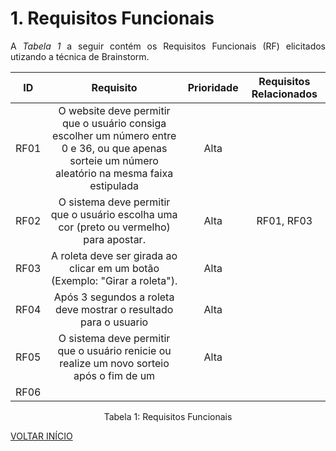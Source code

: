 # 1. Requisitos Funcionais

<p align="justify">A <i>Tabela 1</i> a seguir contém os Requisitos Funcionais (RF) elicitados utizando a técnica de Brainstorm.</p>

| ID   |                                 Requisito                                 | Prioridade | Requisitos Relacionados |
| :--: | :-----------------------------------------------------------------------: | :--------: | :---------: |
| RF01 | O website deve permitir que o usuário consiga escolher um número entre 0 e 36, ou que apenas sorteie um número aleatório na mesma faixa estipulada| Alta |   |
| RF02 | O sistema deve permitir que o usuário escolha uma cor (preto ou vermelho) para apostar.     |      Alta      |    	RF01, RF03         |
| RF03 | A roleta deve ser girada ao clicar em um botão (Exemplo: "Girar a roleta").                         | Alta |             |
| RF04 | Após 3 segundos a roleta deve mostrar o resultado para o usuario            | Alta           |             |
| RF05 |      O sistema deve permitir que o usuário renicie ou realize um novo sorteio após o fim de um       |    Alta        |             |
| RF06 |             |            |             |


<div style="text-align: center">
<p>Tabela 1: Requisitos Funcionais</p>
</div>


<a href="../README.md">VOLTAR INÍCIO</a>
